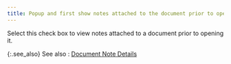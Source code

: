 ```yaml
---
title: Popup and first show notes attached to the document prior to opening it
---
```



Select this check box to view notes attached to a document prior to  opening it.


{:.see_also}
See also
: [Document  Note Details](JavaScript:RelatedTopics1.Click())
